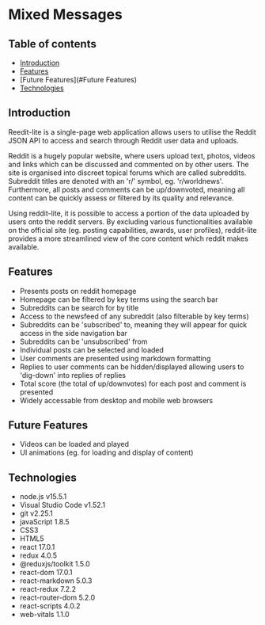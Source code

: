 # Mixed Messages

## Table of contents
- [Introduction](#Introduction)
- [Features](#Features)
- [Future Features](#Future Features)
- [Technologies](#Technologies)

## Introduction
Reedit-lite is a single-page web application allows users to utilise the Reddit JSON API to access and search through Reddit user data and uploads.

Reddit is a hugely popular website, where users upload text, photos, videos and links which can be discussed and commented on by other users. The site is organised into discreet topical forums which are called subreddits. Subreddit titles are denoted with an 'r/' symbol, eg. 'r/worldnews'. Furthermore, all posts and comments can be up/downvoted, meaning all content can be quickly assess or filtered by its quality and relevance.

Using reddit-lite, it is possible to access a portion of the data uploaded by users onto the reddit servers. By excluding various functionalities available on the official site (eg. posting capabilities, awards, user profiles), reddit-lite provides a more streamlined view of the core content which reddit makes available.

## Features

- Presents posts on reddit homepage
- Homepage can be filtered by key terms using the search bar
- Subreddits can be search for by title
- Access to the newsfeed of any subreddit (also filterable by key terms)
- Subreddits can be 'subscribed' to, meaning they will appear for quick access in the side navigation bar
- Subreddits can be 'unsubscribed' from
- Individual posts can be selected and loaded
- User comments are presented using markdown formatting
- Replies to user comments can be hidden/displayed allowing users to 'dig-down' into replies of replies
- Total score (the total of up/downvotes) for each post and comment is presented
- Widely accessable from desktop and mobile web browsers

## Future Features

- Videos can be loaded and played
- UI animations (eg. for loading and display of content)

## Technologies

- node.js v15.5.1
- Visual Studio Code v1.52.1
- git v2.25.1
- javaScript 1.8.5
- CSS3
- HTML5
- react 17.0.1
- redux 4.0.5
- @reduxjs/toolkit 1.5.0
- react-dom 17.0.1
- react-markdown 5.0.3
- react-redux 7.2.2
- react-router-dom 5.2.0
- react-scripts 4.0.2
- web-vitals 1.1.0


